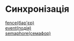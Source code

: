 # Синхронізація
[fence(бар'єр)](./fence.md)  
[event(подія)](./event.md)  
[semaphore(семафор)](./semaphore.md)  
